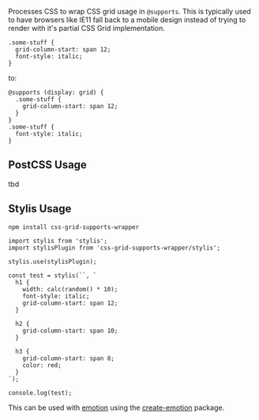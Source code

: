 Processes CSS to wrap CSS grid usage in `@supports`. This is typically used to have browsers like IE11
fall back to a mobile design instead of trying to render with it's partial CSS Grid implementation.

```
.some-stuff {
  grid-column-start: span 12;
  font-style: italic;
}
```

to:

```
@supports (display: grid) {
  .some-stuff {
    grid-column-start: span 12;
  }
}
.some-stuff {
  font-style: italic;
}
```


## PostCSS Usage
tbd

## Stylis Usage

`npm install css-grid-supports-wrapper`

```
import stylis from 'stylis';
import stylisPlugin from 'css-grid-supports-wrapper/stylis'; 

stylis.use(stylisPlugin);

const test = stylis(``, `
  h1 {
    width: calc(random() * 10);
    font-style: italic;
    grid-column-start: span 12;
  }

  h2 {
    grid-column-start: span 10;
  }

  h3 {
    grid-column-start: span 8;
    color: red;
  }
`);

console.log(test);
```

This can be used with [emotion](https://github.com/emotion-js/emotion) using the [create-emotion](https://emotion.sh/docs/create-emotion) package.
